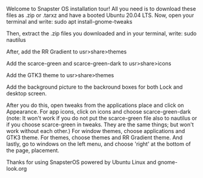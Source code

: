 Welcome to Snapster OS installation tour!
All you need is to download these files as .zip or .tarxz and have a booted Ubuntu 20.04 LTS.
Now, open your terminal and write:
sudo apt install-gnome-tweaks

Then, extract the .zip files you downloaded and in your terminal, write:
sudo nautilus

After, add the RR Gradient to usr>share>themes

Add the scarce-green and scarce-green-dark to usr>share>icons

Add the GTK3 theme to usr>share>themes

Add the background picture to the backround boxes for both Lock and desktop screen.

After you do this, open tweaks from the applications place and click on Appearance.
For app icons, click on icons and choose scarce-green-dark (note: It won't work if you do not put the scarce-green file also to nautilus or if you choose scarce-green in tweaks. They are the same things; but won't work without each other.)
For window themes, choose applications and GTK3 theme.
For themes, choose themes and RR Gradient theme.
And lastly, go to windows on the left menu, and choose 'right' at the bottom of the page, placement.

Thanks for using SnapsterOS powered by Ubuntu Linux and gnome-look.org
